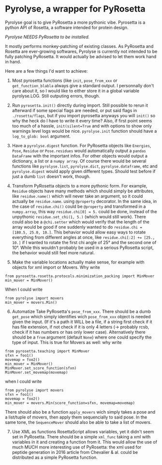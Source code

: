 # Pyrolyse, a wrapper for PyRosetta

Pyrolyse goal is to give PyRosetta a more pythonic vibe.
Pyrosetta is a python API of Rosetta, a software intended for protein
design.

*Pyrolyse NEEDS PyRosetta to be installed.*

It mostly performs monkey-patching of existing classes. As PyRosetta and Rosetta are ever-growing softwares, Pyrolyse is currently not intended to be fully patching PyRosetta. It would actually be advised to let them work
hand in hand.


Here are a few things I'd want to achieve:

1. Most pyrosetta functions (like `init`,
`pose_from_xxx` or `get_function_blabla` always give a standard output.
I personnally don't care about it, so I would like to either store it
in a global variable pyrolyse.LOG. Still outputing errors, though.

2. Run `pyrosetta.init()` directly during import. Still possible to rerun
it afterward if some special flags are needed, or put said flags in
`./rosetta/flags`, but if you import pyrosetta anyways you will `init()`
so why the heck do I have to write it every time?
Also, if first point seems too much of a hassle, `init(silent=True` and with
options to show only warnings level logs would be nice.
`pyrolyse.init` function should have a `log_to_glob: bool` argument.

3. Have a `pyrolyse.digest` function. For PyRosetta objects like
`Energies`, `Pose`, `Residue` or `Pose.residues` would automatically
output a `pandas DataFrame` with the important infos. For other objects
would output a dictionary, a list or a `numpy array`. Of course there
would be several functions like `pyrolyse.list`, `pyrolyse.dict`,
`pyrolyse.dataframe`, etc and `pyrolyse.digest` would apply given
different types. Should test before if just a dumb `list` doesn't work, though.

4. Transform PyRosetta objects to a more pythonic form.
For example, `Residue` objects have many methods which should simply be
attributes, like `residue.name()` which will never take an argument,
so it could actually be `residue.name`. using `@property` decorator.
In the same idea, in the case of `residue.chi()` could be `@property` and
transformed in a `numpy.array`, this way `residue.chi[0] = 5.` could be
done, instead of the unpythonic `residue.set_chi(1, 5.)` (which
would still work). There could also be a `@chi.setter` which would verify
that the length of the array would be good if one suddenly wanted to do
`residue.chi = [180.5, 25.0, 10.]`. This behavior would allow easy
ways to rotate everything from different angles at once, like
`residue.chi[:2] += [25., 10.]` if I wanted to rotate the first chi angle
of 25° and the second one of 10°. While this wouldn't probably be used in
a serious PyRosetta script, the behavior would still feel more natural.

5. Make the variable locations actually make sense, for example with
objects for xml import or Movers.
Why write
```
from pyrosetta.rosetta.protocols.minimization_packing import MinMover
min_mover = MinMover()
```
When I could write
```
from pyrolyse import movers
min_mover = movers.Min()
```

6. Automatize
Take PyRosetta's `pose_from_xxx`. There should be a dumb `get_pose` which
simply identifies wich `pose_from_xxx` object is needed given the input.
(If it's a path it WILL be a file, if a string first check if it has file
extension, if not check if it is only 4 letters (-> probably rcsb, check if
it has numbers or has only lower case). Alternatively there should be a
`from` argument (default `None`) where one could specify the type of input.
This is true for Movers as well: why write
```
from pyrosetta.teaching import MinMover
sfxn = foo1()
movemap = foo2()
min_mover = MinMover()
MinMover.set_score_function(sfxn)
MinMover.set_movemap(movemap)
```
when I could write
```
from pyrolyse import movers
sfxn = foo1()
movemap = foo2()
min_mover = movers.Min(score_function=sfxn, movemap=movemap)
```
There should also be a function `apply_movers` wich simply takes
a pose and a list/tuple of movers, then apply them sequencially to said pose.
In the same tone, the `SequenceMover` should also be able to take a list of movers.

7. Use XML as functions
RosettaScript allows variables, yet it didn't seem set in PyRosetta.
There should be a simple `xml_func` taking a xml with variables in it
and creating a function from it. This would allow the use of much MUCH more
interesting use of PyRosetta: the xml used for peptide generation in 2016 article
from Chevalier & al. could be distributed as a simple PyRosetta function.
